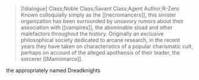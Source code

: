 >[!dialogue] Class;Noble Class;Savant Class;Agent Author;R-Zero
Known colloquially simply as the [[necromancers]], this sinister organization has been surrounded by unsavory rumors about their association with [[vampires]], the abominable sload and other malefactors throughout the history. Originally an exclusive philosophical society dedicated to arcane research, in the recent years they have taken on characteristics of a popular charismatic cult, perhaps on account of the alleged apotheosis of their leader, the sorcerer [[Mannimarco]].

the appropriately named Dreadknights